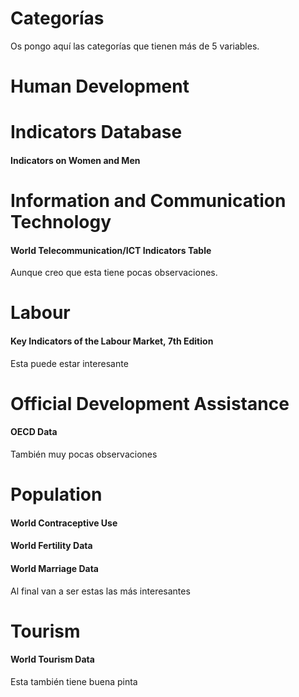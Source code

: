 Categorías
================

Os pongo aquí las categorías que tienen más de 5 variables.

Human Development
=================

Indicators Database
===================

#### Indicators on Women and Men

Information and Communication Technology
========================================

#### World Telecommunication/ICT Indicators Table

Aunque creo que esta tiene pocas observaciones.

Labour
======

#### Key Indicators of the Labour Market, 7th Edition

Esta puede estar interesante

Official Development Assistance
===============================

#### OECD Data

También muy pocas observaciones

Population
==========

#### World Contraceptive Use

#### World Fertility Data

#### World Marriage Data

Al final van a ser estas las más interesantes

Tourism
=======

#### World Tourism Data

Esta también tiene buena pinta
